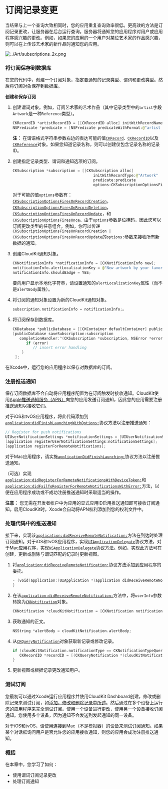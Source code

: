 # 订阅记录变更

当结果与上一个查询大致相同时，您的应用重复查询效率很低。更高效的方法是订阅记录更改，让服务器在后台运行查询。服务器将通知您的应用程序对用户或应用程序感兴趣的更改。例如，如果您的应用的一个用户对某位艺术家的作品感兴趣，则可以在上传该艺术家的新作品时通知您的应用。

![../Art/subscriptions\_2x.png](https://developer.apple.com/library/archive/documentation/DataManagement/Conceptual/CloudKitQuickStart/Art/subscriptions_2x.png)

### 将订阅保存到数据库

在您的代码中，创建一个订阅对象，指定要通知的记录类型、谓词和更改类型。然后将订阅对象保存到数据库。

**创建和保存订阅**

1. 创建谓词对象。例如，订阅艺术家的艺术作品（其中记录类型中的`artist`字段`Artwork`是一种`Reference`类型）。

   ```swift
   CKRecordID *artistRecordID = [[CKRecordID alloc] initWithRecordName:@"Mei Chen"];
   NSPredicate *predicate = [NSPredicate predicateWithFormat:@"artist = %@", artistRecordID];
   ```

   **注：**  在谓语格式字符串参数右边的表达可能的值[`CKRecord`](https://developer.apple.com/documentation/cloudkit/ckrecord)`、`[`CKRecordID`](https://developer.apple.com/documentation/cloudkit/ckrecordid)以及[`CKReference`](https://developer.apple.com/documentation/cloudkit/ckreference)对象。如果您知道记录名称，则可以创建仅包含记录名称的记录ID。

2. 创建指定记录类型、谓词和通知选项的订阅。

   ```swift
   CKSubscription *subscription = [[CKSubscription alloc]
                                       initWithRecordType:@"Artwork"
                                       predicate:predicate
                                       options:CKSubscriptionOptionsFiresOnRecordCreation];
   ```

   对于可能的值`options`参数有：[`CKSubscriptionOptionsFiresOnRecordCreation`](https://developer.apple.com/documentation/cloudkit/cksubscriptionoptions/cksubscriptionoptionsfiresonrecordcreation)，[`CKSubscriptionOptionsFiresOnRecordDeletion`](https://developer.apple.com/documentation/cloudkit/cksubscriptionoptions/cksubscriptionoptionsfiresonrecorddeletion)，[`CKSubscriptionOptionsFiresOnRecordUpdate`](https://developer.apple.com/documentation/cloudkit/cksubscriptionoptions/cksubscriptionoptionsfiresonrecordupdate)，和[`CKSubscriptionOptionsFiresOnce`](https://developer.apple.com/documentation/cloudkit/cksubscriptionoptions/cksubscriptionoptionsfiresonce)。由于`options`参数是位掩码，因此您可以订阅更改类型的任意组合。例如，你可以传递`CKSubscriptionOptionsFiresOnRecordCreation | CKSubscriptionOptionsFiresOnRecordUpdate`的`options:`参数来接收所有新数据的通知。

3. 创建CloudKit通知对象。

   ```swift
   CKNotificationInfo *notificationInfo = [CKNotificationInfo new];
   notificationInfo.alertLocalizationKey = @"New artwork by your favorite artist.";
   notificationInfo.shouldBadge = YES;
   ```

   要向用户显示本地化字符串，请设置通知的`alertLocalizationKey`属性（而不是`alertBody`属性）。

4. 将订阅的通知对象设置为新的CloudKit通知对象。

   ```swift
   subscription.notificationInfo = notificationInfo;。
   ```

5. 将订阅保存到数据库。

   ```swift
   CKDatabase *publicDatabase = [[CKContainer defaultContainer] publicCloudDatabase];
   [publicDatabase saveSubscription:subscription
      completionHandler:^(CKSubscription *subscription, NSError *error) {
         if (error)
            // insert error handling
       }
    ];
   ```

在Xcode中，运行您的应用程序以保存对数据库的订阅。

### 注册推送通知

保存订阅数据库不会自动将应用程序配置为在订阅触发时接收通知。CloudKit使用[Apple推送通知服务（APN）](https://developer.apple.com/library/archive/documentation/DataManagement/Conceptual/CloudKitQuickStart/Glossary/Glossary.html#//apple_ref/doc/uid/TP40014987-CH11-SW4)向您的应用发送订阅通知，因此您的应用需要注册推送通知以接收它们。

对于iOS和tvOS应用程序，将此代码添加到[`application:didFinishLaunchingWithOptions:`](https://developer.apple.com/documentation/uikit/uiapplicationdelegate/1622921-application)协议方法以注册推送通知：

```swift
// Register for push notifications
UIUserNotificationSettings *notificationSettings = [UIUserNotificationSettings settingsForTypes:UIUserNotificationTypeAlert categories:nil];
[application registerUserNotificationSettings:notificationSettings];
[application registerForRemoteNotifications];
```

对于Mac应用程序，请实施[`applicationDidFinishLaunching:`](https://developer.apple.com/documentation/appkit/nsapplicationdelegate/1428385-applicationdidfinishlaunching)协议方法以注册推送通知。

（可选）实现[`application:didRegisterForRemoteNotificationsWithDeviceToken:`](https://developer.apple.com/documentation/uikit/uiapplicationdelegate/1622958-application)和[`application:didFailToRegisterForRemoteNotificationsWithError:`](https://developer.apple.com/documentation/uikit/uiapplicationdelegate/1622962-application)方法，以便在应用程序成功或不成功注册推送通知时采取适当的操作。

**注意：**  您无需在开发者帐户中为应用的显式应用ID启用推送通知即可接收订阅通知。启用CloudKit时，Xcode会自动将APN权利添加到您的权利文件中。

### 处理代码中的推送通知

接下来，实现该[`application:didReceiveRemoteNotification:`](https://developer.apple.com/documentation/uikit/uiapplicationdelegate/1623117-application)方法在到达时处理订阅通知。对于iOS和tvOS应用程序，实现[`UIApplicationDelegate`](https://developer.apple.com/documentation/uikit/uiapplicationdelegate)协议方法，对于Mac应用程序，实现[`NSApplicationDelegate`](https://developer.apple.com/documentation/appkit/nsapplicationdelegate)协议方法。例如，实现此方法可在创建，更新或删除与谓词匹配的记录时更新视图。

1. 将[`application:didReceiveRemoteNotification:`](https://developer.apple.com/documentation/uikit/uiapplicationdelegate/1623117-application)协议方法添加到应用程序的委托。

   ```swift
   - (void)application:(UIApplication *)application didReceiveRemoteNotification:(NSDictionary *)userInfo {
   }
   ```

2. 在该[`application:didReceiveRemoteNotification:`](https://developer.apple.com/documentation/uikit/uiapplicationdelegate/1623117-application)方法中，将`userInfo`参数转换为[`CKNotification`](https://developer.apple.com/documentation/cloudkit/cknotification)对象。

   ```swift
   CKNotification *cloudKitNotification = [CKNotification notificationFromRemoteNotificationDictionary:userInfo];
   ```

3. 获取通知的正文。

   ```swift
   NSString *alertBody = cloudKitNotification.alertBody;
   ```

4. 从[`CKQueryNotification`](https://developer.apple.com/documentation/cloudkit/ckquerynotification)对象获取新记录或修改记录。

   ```swift
   if (cloudKitNotification.notificationType == CKNotificationTypeQuery) {
      CKRecordID *recordID = [(CKQueryNotification *)cloudKitNotification recordID];
   }
   ```

5. 更新视图或根据记录更改通知用户。

### 测试订阅

您最初可以通过Xcode运行应用程序并使用CloudKit Dashboard创建，修改或删除记录来测试订阅，如[添加，修改和删除记录中所述](https://developer.apple.com/library/archive/documentation/DataManagement/Conceptual/CloudKitQuickStart/EditingSchemesUsingCloudKitDashboard/EditingSchemesUsingCloudKitDashboard.html#//apple_ref/doc/uid/TP40014987-CH5-SW5)。然后通过在多个设备上运行您的应用程序来完全测试订阅。使用一个设备进行更改，使用另一个设备接收订阅通知。您使用多个设备，因为通知不会发送到发起通知的同一设备。

对于iOS和tvOS，请使用连接到Mac（不是模拟器）的设备来测试订阅通知。如果某个对话框询问用户是否允许您的应用接收通知，则您的应用会成功注册推送通知。

### 概括

在本章中，您学习了如何：

* 使用谓词订阅记录更改
* 处理订阅通知

